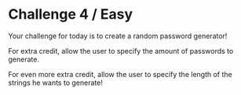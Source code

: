 # Challenge 4 / Easy

Your challenge for today is to create a random password generator!

For extra credit, allow the user to specify the amount of passwords to
generate.

For even more extra credit, allow the user to specify the length of the strings
he wants to generate!


